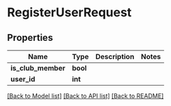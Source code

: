 # RegisterUserRequest

## Properties
Name | Type | Description | Notes
------------ | ------------- | ------------- | -------------
**is_club_member** | **bool** |  | 
**user_id** | **int** |  | 

[[Back to Model list]](../README.md#documentation-for-models) [[Back to API list]](../README.md#documentation-for-api-endpoints) [[Back to README]](../README.md)

